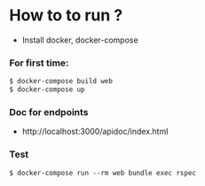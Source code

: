 # How to to run ?

  - Install docker, docker-compose

### For first time:
  ```sh
  $ docker-compose build web
  $ docker-compose up
  ```
  
### Doc for endpoints
 * http://localhost:3000/apidoc/index.html

### Test
  ```
  $ docker-compose run --rm web bundle exec rspec
   ```
   